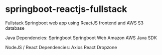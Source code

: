 # springboot-reactjs-fullstack
Fullstack Springboot web app using ReactJS frontend and AWS S3 database

Java Dependencies:
Springboot
Springboot Web
Amazon AWS Java SDK

NodeJS / React Dependencies:
Axios
React Dropzone 
